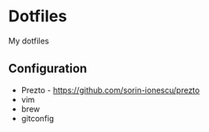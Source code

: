 # Dotfiles
My dotfiles

## Configuration
* Prezto - https://github.com/sorin-ionescu/prezto
* vim
* brew
* gitconfig
